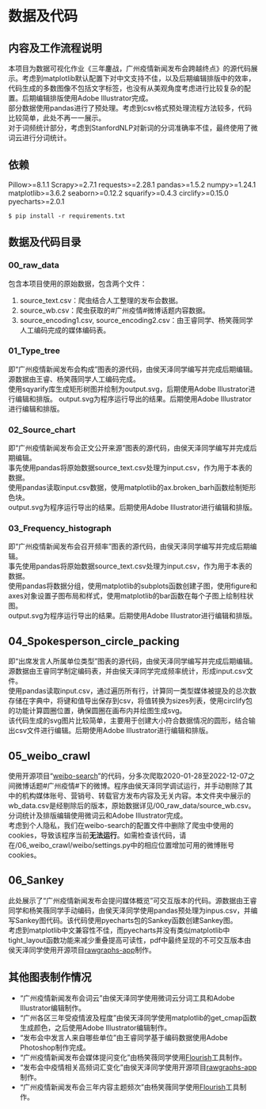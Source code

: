 # 数据及代码

## 内容及工作流程说明
本项目为数据可视化作业《三年鏖战，广州疫情新闻发布会跨越终点》的源代码展示。考虑到matplotlib默认配置下对中文支持不佳，以及后期编辑排版中的效率，代码生成的多数图像不包括文字标签，也没有从美观角度考虑进行比较复杂的配置。后期编辑排版使用Adobe Illustrator完成。  
部分数据使用pandas进行了预处理。考虑到csv格式预处理流程方法较多，代码比较简单，此处不再一一展示。  
对于词频统计部分，考虑到StanfordNLP对新词的分词准确率不佳，最终使用了微词云进行分词统计。

## 依赖
Pillow>=8.1.1
Scrapy>=2.7.1
requests>=2.28.1
pandas>=1.5.2
numpy>=1.24.1
matplotlib>=3.6.2
seaborn>=0.12.2
squarify>=0.4.3
circlify>=0.15.0
pyecharts>=2.0.1

```
$ pip install -r requirements.txt
```

## 数据及代码目录

### 00_raw_data
包含本项目使用的原始数据，包含两个文件：
1. source_text.csv：爬虫结合人工整理的发布会数据。
2. source_wb.csv：爬虫获取的#广州疫情#微博话题内容数据。
3. source_encoding1.csv, source_encoding2.csv：由王睿同学、杨笑薇同学人工编码完成的媒体编码表。

### 01_Type_tree
即“广州疫情新闻发布会构成”图表的源代码，由侯天泽同学编写并完成后期编辑。 源数据由王睿、杨笑薇同学人工编码完成。   
使用sqyarify库生成矩形树图并绘制为output.svg，后期使用Adobe Illustrator进行编辑和排版。
output.svg为程序运行导出的结果。后期使用Adobe Illustrator进行编辑和排版。

### 02_Source_chart
即“广州疫情新闻发布会正文公开来源”图表的源代码，由侯天泽同学编写并完成后期编辑。  
事先使用pandas将原始数据source_text.csv处理为input.csv，作为用于本表的数据。  
使用pandas读取input.csv数据，使用matplotlib的ax.broken_barh函数绘制矩形色块。  
output.svg为程序运行导出的结果。后期使用Adobe Illustrator进行编辑和排版。

### 03_Frequency_histograph
即“广州疫情新闻发布会召开频率”图表的源代码，由侯天泽同学编写并完成后期编辑。  
事先使用pandas将原始数据source_text.csv处理为input.csv，作为用于本表的数据。  
使用pandas将数据分组，使用matplotlib的subplots函数创建子图，使用figure和axes对象设置子图布局和样式，使用matplotlib的bar函数在每个子图上绘制柱状图。  
output.svg为程序运行导出的结果。后期使用Adobe Illustrator进行编辑和排版。

## 04_Spokesperson_circle_packing
即“出席发言人所属单位类型”图表的源代码，由侯天泽同学编写并完成后期编辑。源数据由王睿同学制定编码表，并由侯天泽同学完成频率统计，形成input.csv文件。  
使用pandas读取input.csv，通过遍历所有行，计算同一类型媒体被提及的总次数存储在字典中，将键和值导出保存到csv，将值转换为sizes列表，使用circlify包的功能计算圆圈位置，确保圆圈在画布内并绘图生成svg。  
该代码生成的svg图片比较简单，主要用于创建大小符合数据情况的圆形，结合输出csv文件进行编辑。后期使用Adobe Illustrator进行编辑和排版。

## 05_weibo_crawl
使用开源项目“[weibo-search](https://github.com/dataabc/weibo-search)”的代码，分多次爬取2020-01-28至2022-12-07之间微博话题#广州疫情#下的微博。程序由侯天泽同学调试运行，并手动剔除了其中的机构媒体账号、营销号、转载官方发布内容及无关内容。本文件夹中展示的wb_data.csv是经剔除后的版本，原始数据详见/00_raw_data/source_wb.csv。分词统计及排版编辑使用微词云和Adobe Illustrator完成。  
考虑到个人隐私，我们在weibo-search的配置文件中删除了爬虫中使用的cookies，导致该程序当前**无法运行**。如需检查该代码，请在/06_weibo_crawl/weibo/settings.py中的相应位置增加可用的微博账号cookies。

## 06_Sankey
此处展示了“广州疫情新闻发布会提问媒体概览”可交互版本的代码。源数据由王睿同学和杨笑薇同学手动编码，由侯天泽同学使用pandas预处理为inpus.csv，并编写Sankey图代码。该代码使用pyecharts包的Sankey函数创建Sankey图。  
考虑到matplotlib中文兼容性不佳，而pyecharts并没有类似matplotlib中tight_layout函数功能来减少重叠提高可读性，pdf中最终呈现的不可交互版本由侯天泽同学使用开源项目[rawgraphs-app](https://github.com/rawgraphs/rawgraphs-app)制作。

## 其他图表制作情况
- “广州疫情新闻发布会词云”由侯天泽同学使用微词云分词工具和Adobe Illustrator编辑制作。
- “广州各区三年受疫情波及程度”由侯天泽同学使用matplotlib的get_cmap函数生成颜色，之后使用Adobe Illustrator编辑制作。
- “发布会中发言人来自哪些单位”由王睿同学基于编码数据使用Adobe Photoshop制作完成。
- “广州疫情新闻发布会媒体提问变化”由杨笑薇同学使用[Flourish](https://app.flourish.studio/templates)工具制作。
- “发布会中疫情相关高频词汇变化”由侯天泽同学使用开源项目[rawgraphs-app](https://github.com/rawgraphs/rawgraphs-app)制作。
- “广州疫情新闻发布会三年内容主题频次”由杨笑薇同学使用[Flourish](https://app.flourish.studio/templates)工具制作。